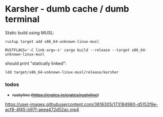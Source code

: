 # Karsher -  dumb cache / dumb terminal

Static build using MUSL:

```
rustup target add x86_64-unknown-linux-musl 
```


```
RUSTFLAGS='-C link-arg=-s' cargo build --release --target x86_64-unknown-linux-musl
```

should print "statically linked":

```
ldd target/x86_64-unknown-linux-musl/release/karsher 

```

### todos
- ~~rustyline (https://crates.io/crates/rustyline)~~



https://user-images.githubusercontent.com/3816305/173184980-d5152f9e-acf8-4f45-b97f-aeea472d52ac.mp4

